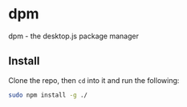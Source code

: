 # dpm
dpm - the desktop.js package manager

## Install

Clone the repo, then `cd` into it and run the following:
```bash
sudo npm install -g ./
```